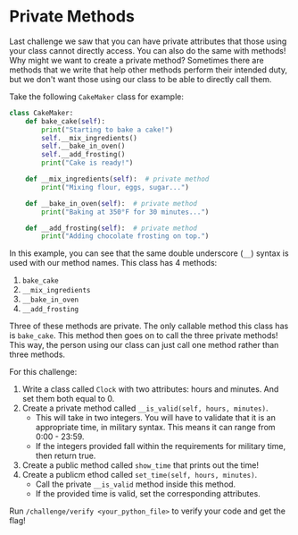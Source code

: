 # Private Methods

Last challenge we saw that you can have private attributes that those using your class cannot directly access. You can also do the same with methods! Why might we want to create a private method? Sometimes there are methods that we write that help other methods perform their intended duty, but we don't want those using our class to be able to directly call them.

Take the following `CakeMaker` class for example:

```python
class CakeMaker:
    def bake_cake(self):
        print("Starting to bake a cake!")
        self.__mix_ingredients()
        self.__bake_in_oven()
        self.__add_frosting()
        print("Cake is ready!")

    def __mix_ingredients(self):  # private method
        print("Mixing flour, eggs, sugar...")

    def __bake_in_oven(self):  # private method
        print("Baking at 350°F for 30 minutes...")

    def __add_frosting(self):  # private method
        print("Adding chocolate frosting on top.")
```

In this example, you can see that the same double underscore (`__`) syntax is used with our method names. This class has 4 methods:
1. `bake_cake`
2. `__mix_ingredients`
3. `__bake_in_oven`
4. `__add_frosting`

Three of these methods are private. The only callable method this class has is `bake_cake`. This method then goes on to call the three private methods! This way, the person using our class can just call one method rather than three methods. 

For this challenge:
1. Write a class called `Clock` with two attributes: hours and minutes. And set them both equal to 0.
2. Create a private method called `__is_valid(self, hours, minutes)`.
	- This will take in two integers. You will have to validate that it is an appropriate time, in military syntax. This means it can range from 0:00 - 23:59.
	- If the integers provided fall within the requirements for military time, then return true.
3. Create a public method called `show_time` that prints out the time!
4. Create a publicm ethod called `set_time(self, hours, minutes)`.
	- Call the private `__is_valid` method inside this method.
	- If the provided time is valid, set the corresponding attributes. 

Run `/challenge/verify <your_python_file>` to verify your code and get the flag!

